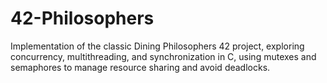 # 42-Philosophers
Implementation of the classic Dining Philosophers 42 project, exploring concurrency, multithreading, and synchronization in C, using mutexes and semaphores to manage resource sharing and avoid deadlocks.
